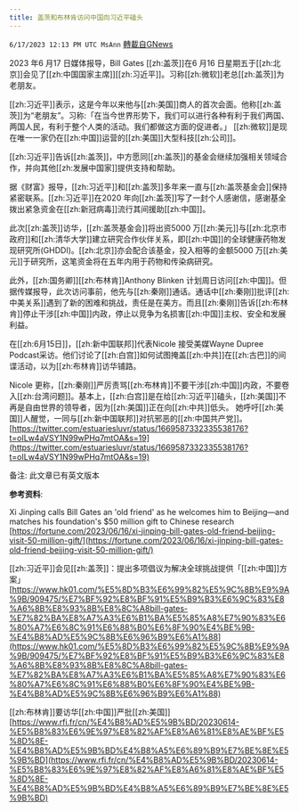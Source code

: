 ```yaml
---
title: 盖茨和布林肯访问中国向习近平磕头
---
```

`6/17/2023 12:13 PM UTC MsAnn` [轉載自GNews](https://gnews.org/articles/1390906)

2023 年6 月17 日媒体报导，Bill Gates [[zh:盖茨]]在6 月16 日星期五于[[zh:北京]]会见了[[zh:中国国家主席]][[zh:习近平]]。习称[[zh:微软]]老总[[zh:盖茨]]为老朋友。

[[zh:习近平]]表示，这是今年以来他与[[zh:美国]]商人的首次会面。他称[[zh:盖茨]]为“老朋友”。习称:「在当今世界形势下，我们可以进行各种有利于我们两国、两国人民，有利于整个人类的活动。我们都做这方面的促进者。」 [[zh:微软]]是现在唯一一家仍在[[zh:中国]]运营的[[zh:美国]]大型科技[[zh:公司]]。

[[zh:习近平]]告诉[[zh:盖茨]]，中方愿同[[zh:盖茨]]的基金会继续加强相关领域合作，并向其他[[zh:发展中国家]]提供支持和帮助。

据《财富》报导，[[zh:习近平]]和[[zh:盖茨]]多年来一直与[[zh:盖茨基金会]]保持紧密联系。[[zh:习近平]]在2020 年向[[zh:盖茨]]写了一封个人感谢信，感谢基全拨出紧急资金在[[zh:新冠病毒]]流行其间援助[[zh:中国]]。

此次[[zh:盖茨]]访华，[[zh:盖茨基金会]]将出资5000 万[[zh:美元]]与[[zh:北京市政府]]和[[zh:清华大学]]建立研究合作伙伴关系，即[[zh:中国]]的全球健康药物发现研究所(GHDDI)。[[zh:北京]]亦会配合该基金，投入相等的金额5000 万[[zh:美元]]于研究所，这笔资金将在五年内用于药物和传染病研究。

此外，[[zh:国务卿]][[zh:布林肯]]Anthony Blinken 计划周日访问[[zh:中国]]。但据传媒报导，此次访问事前，他先与[[zh:秦刚]]通话。通话中[[zh:秦刚]]批评[[zh:中美关系]]遇到了新的困难和挑战，责任是在美方。而且[[zh:秦刚]]告诉[[zh:布林肯]]停止干涉[[zh:中国]]内政，停止以竞争为名损害[[zh:中国]]主权、安全和发展利益。

在[[zh:6月15日]]，[[zh:新中国联邦]]代表Nicole 接受美媒Wayne Dupree Podcast采访。他们讨论了[[zh:白宫]]如何试图掩盖[[zh:中共]]在[[zh:古巴]]的间谍活动，以为[[zh:布林肯]]访华铺路。

 Nicole 更称，[[zh:秦刚]]严厉责骂[[zh:布林肯]]不要干涉[[zh:中国]]内政，不要卷入[[zh:台湾问题]]。基本上，[[zh:白宫]]是在给[[zh:习近平]]磕头，[[zh:美国]]不再是自由世界的领导者，因为[[zh:美国]]正在向[[zh:中共]]低头。 她呼吁[[zh:美国]]人醒觉，一同与[[zh:新中国联邦]]对抗邪恶的[[zh:中国共产党]]。[https://twitter.com/estuariesluvr/status/1669587332335538176?t=oILw4aVSY1N99wPHq7mtOA&s=19](https://twitter.com/estuariesluvr/status/1669587332335538176?t=oILw4aVSY1N99wPHq7mtOA&s=19)

备注: 此文章已有英文版本

 **参考资料**:

 Xi Jinping calls Bill Gates an 'old friend' as he welcomes him to Beijing—and matches his foundation's $50 million gift to Chinese research [https://fortune.com/2023/06/16/xi-jinping-bill-gates-old-friend-beijing-visit-50-million-gift/](https://fortune.com/2023/06/16/xi-jinping-bill-gates-old-friend-beijing-visit-50-million-gift/)

[[zh:习近平]]会见[[zh:盖茨]]：提出多项倡议为解决全球挑战提供「[[zh:中国]]方案」 [https://www.hk01.com/%E5%8D%B3%E6%99%82%E5%9C%8B%E9%9A%9B/909475/%E7%BF%92%E8%BF%91%E5%B9%B3%E6%9C%83%E8%A6%8B%E8%93%8B%E8%8C%A8bill-gates-%E7%82%BA%E8%A7%A3%E6%B1%BA%E5%85%A8%E7%90%83%E6%80%A7%E6%8C%91%E6%88%B0%E6%8F%90%E4%BE%9B-%E4%B8%AD%E5%9C%8B%E6%96%B9%E6%A1%88](https://www.hk01.com/%E5%8D%B3%E6%99%82%E5%9C%8B%E9%9A%9B/909475/%E7%BF%92%E8%BF%91%E5%B9%B3%E6%9C%83%E8%A6%8B%E8%93%8B%E8%8C%A8bill-gates-%E7%82%BA%E8%A7%A3%E6%B1%BA%E5%85%A8%E7%90%83%E6%80%A7%E6%8C%91%E6%88%B0%E6%8F%90%E4%BE%9B-%E4%B8%AD%E5%9C%8B%E6%96%B9%E6%A1%88)

[[zh:布林肯]]要访华[[zh:中国]]严批[[zh:美国]][https://www.rfi.fr/cn/%E4%B8%AD%E5%9B%BD/20230614-%E5%B8%83%E6%9E%97%E8%82%AF%E8%A6%81%E8%AE%BF%E5%8D%8E-%E4%B8%AD%E5%9B%BD%E4%B8%A5%E6%89%B9%E7%BE%8E%E5%9B%BD](https://www.rfi.fr/cn/%E4%B8%AD%E5%9B%BD/20230614-%E5%B8%83%E6%9E%97%E8%82%AF%E8%A6%81%E8%AE%BF%E5%8D%8E-%E4%B8%AD%E5%9B%BD%E4%B8%A5%E6%89%B9%E7%BE%8E%E5%9B%BD)
